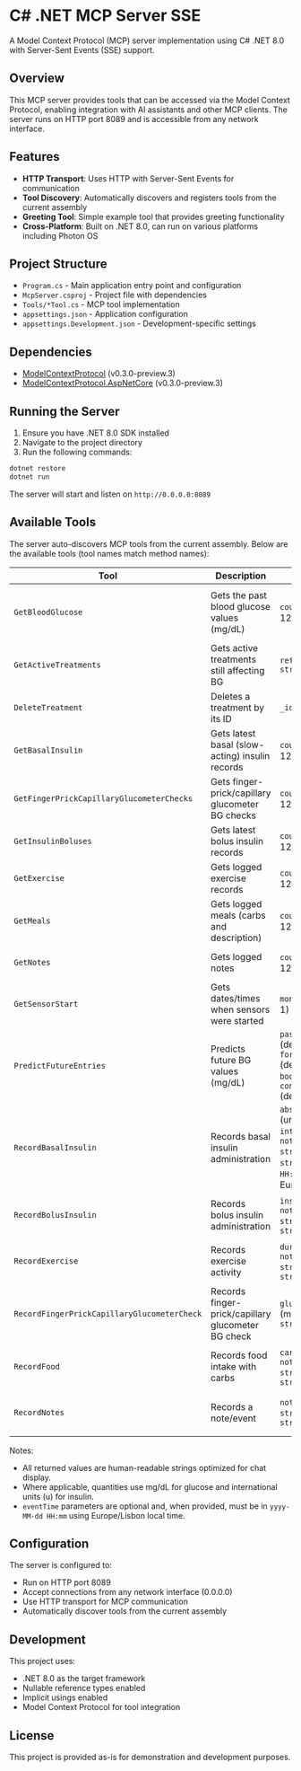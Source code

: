 # C# .NET MCP Server SSE

A Model Context Protocol (MCP) server implementation using C# .NET 8.0 with Server-Sent Events (SSE) support.

## Overview

This MCP server provides tools that can be accessed via the Model Context Protocol, enabling integration with AI assistants and other MCP clients. The server runs on HTTP port 8089 and is accessible from any network interface.

## Features

- **HTTP Transport**: Uses HTTP with Server-Sent Events for communication
- **Tool Discovery**: Automatically discovers and registers tools from the current assembly
- **Greeting Tool**: Simple example tool that provides greeting functionality
- **Cross-Platform**: Built on .NET 8.0, can run on various platforms including Photon OS

## Project Structure

- `Program.cs` - Main application entry point and configuration
- `McpServer.csproj` - Project file with dependencies
- `Tools/*Tool.cs` - MCP tool implementation
- `appsettings.json` - Application configuration
- `appsettings.Development.json` - Development-specific settings

## Dependencies

- [ModelContextProtocol](https://www.nuget.org/packages/ModelContextProtocol) (v0.3.0-preview.3)
- [ModelContextProtocol.AspNetCore](https://www.nuget.org/packages/ModelContextProtocol.AspNetCore) (v0.3.0-preview.3)

## Running the Server

1. Ensure you have .NET 8.0 SDK installed
2. Navigate to the project directory
3. Run the following commands:

```bash
dotnet restore
dotnet run
```

The server will start and listen on `http://0.0.0.0:8089`

## Available Tools

The server auto-discovers MCP tools from the current assembly. Below are the available tools (tool names match method names):

| Tool | Description | Parameters | Returns |
| --- | --- | --- | --- |
| `GetBloodGlucose` | Gets the past blood glucose values (mg/dL) | `count: int` (default: 12) | `string` (human-readable table grouped by date) |
| `GetActiveTreatments` | Gets active treatments still affecting BG | `referenceDateString: string?` | `string` (grouped by date) |
| `DeleteTreatment` | Deletes a treatment by its ID | `_id: string` | `string` (success/failure message) |
| `GetBasalInsulin` | Gets latest basal (slow-acting) insulin records | `count: int` (default: 12) | `string` (grouped by date) |
| `GetFingerPrickCapillaryGlucometerChecks` | Gets finger-prick/capillary glucometer BG checks | `count: int` (default: 12) | `string` (grouped by date) |
| `GetInsulinBoluses` | Gets latest bolus insulin records | `count: int` (default: 12) | `string` (grouped by date) |
| `GetExercise` | Gets logged exercise records | `count: int` (default: 12) | `string` (grouped by date) |
| `GetMeals` | Gets logged meals (carbs and description) | `count: int` (default: 12) | `string` (grouped by date) |
| `GetNotes` | Gets logged notes | `count: int` (default: 12) | `string` (grouped by date) |
| `GetSensorStart` | Gets dates/times when sensors were started | `months: int` (default: 1) | `string` (per-event lines) |
| `PredictFutureEntries` | Predicts future BG values (mg/dL) | `pastEntries: int` (default: 12), `forecastMinutes: int` (default: 60), `cone: bool` (default: false), `coneFactor: double` (default: 2.0) | `string` (forecast table; includes cone bands if enabled) |
| `RecordBasalInsulin` | Records basal insulin administration | `absolute: double?` (units), `duration: int?` (default: 1440), `notesDescription: string?`, `eventTime: string?` (`yyyy-MM-dd HH:mm`, Europe/Lisbon) | `string` (success/failure with treatment ID) |
| `RecordBolusInsulin` | Records bolus insulin administration | `insulin: double?`, `notesDescription: string?`, `eventTime: string?` | `string` (success/failure with treatment ID) |
| `RecordExercise` | Records exercise activity | `duration: int?`, `notesDescription: string?`, `eventTime: string?` | `string` (success/failure with treatment ID) |
| `RecordFingerPrickCapillaryGlucometerCheck` | Records finger-prick/capillary glucometer BG check | `glucose: int` (mg/dL), `eventTime: string?` | `string` (success/failure with treatment ID) |
| `RecordFood` | Records food intake with carbs | `carbs_g: double?`, `notesDescription: string?`, `eventTime: string?` | `string` (success/failure with treatment ID) |
| `RecordNotes` | Records a note/event | `notesDescription: string`, `eventTime: string?` | `string` (success/failure with treatment ID) |

Notes:
- All returned values are human-readable strings optimized for chat display.
- Where applicable, quantities use mg/dL for glucose and international units (u) for insulin.
- `eventTime` parameters are optional and, when provided, must be in `yyyy-MM-dd HH:mm` using Europe/Lisbon local time.

## Configuration

The server is configured to:
- Run on HTTP port 8089
- Accept connections from any network interface (0.0.0.0)
- Use HTTP transport for MCP communication
- Automatically discover tools from the current assembly

## Development

This project uses:
- .NET 8.0 as the target framework
- Nullable reference types enabled
- Implicit usings enabled
- Model Context Protocol for tool integration

## License

This project is provided as-is for demonstration and development purposes.